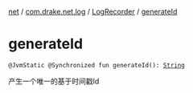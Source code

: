 [net](../../index.md) / [com.drake.net.log](../index.md) / [LogRecorder](index.md) / [generateId](./generate-id.md)

# generateId

`@JvmStatic @Synchronized fun generateId(): `[`String`](https://kotlinlang.org/api/latest/jvm/stdlib/kotlin/-string/index.html)

产生一个唯一的基于时间戳Id

